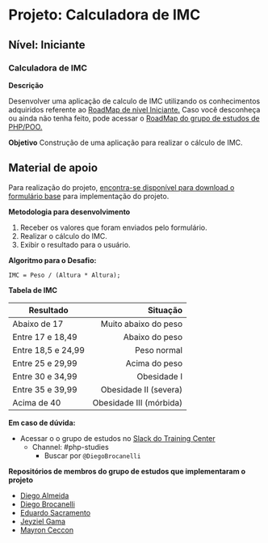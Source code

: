 # Projeto: Calculadora de IMC


## Nível: Iniciante  


### Calculadora de IMC  

__Descrição__

Desenvolver uma aplicação de calculo de IMC utilizando os conhecimentos adquiridos referente ao [RoadMap de nível Iniciante.](https://github.com/training-center/php-study-group/blob/master/material_de_apoio/roadmap/iniciante.md)
Caso você desconheça ou ainda não tenha feito, pode acessar o [RoadMap do grupo de estudos de PHP/POO.](https://github.com/training-center/php-study-group/tree/master/material_de_apoio/roadmap)

__Objetivo__
Construção de uma aplicação para realizar o cálculo de IMC.

## Material de apoio
Para realização do projeto, [encontra-se disponível para download o formulário base](/material_de_apoio/desafios/projetos/iniciante/calculadora_imc/material_de_apoio/formulario_calculadora_imc.zip) para implementação do projeto.

__Metodologia para desenvolvimento__

1. Receber os valores que foram enviados pelo formulário.  
2. Realizar o cálculo do IMC.  
3. Exibir o resultado para o usuário.  

__Algoritmo para o Desafio:__

 `IMC = Peso / (Altura * Altura); `  

__Tabela de IMC__

| Resultado          |                Situação |
| ------------------ | ----------------------: |
| Abaixo de 17       |    Muito abaixo do peso |
| Entre 17 e 18,49   |          Abaixo do peso |
| Entre 18,5 e 24,99 |             Peso normal |
| Entre 25 e 29,99   |           Acima do peso |
| Entre 30 e 34,99   |             Obesidade I |
| Entre 35 e 39,99   |   Obesidade II (severa) |
| Acima de 40        | Obesidade III (mórbida) |

__Em caso de dúvida:__

- Acessar o o grupo de estudos no [Slack do Training Center](https://github.com/training-center/slack)
    - Channel: #php-studies   
        - Buscar por `@DiegoBrocanelli`

__Repositórios de membros do grupo de estudos que implementaram o projeto__

- [Diego Almeida](https://github.com/dyhalmeida/calculadora-imc)
- [Diego Brocanelli](https://github.com/Diego-Brocanelli/projeto-calculadora-de-imc)
- [Eduardo Sacramento](https://github.com/eduardosacra/calculadora_imc)
- [Jeyziel Gama](https://github.com/jeyziel/IMC)
- [Mayron Ceccon](https://github.com/mayronceccon/grupo-estudos-php-calculadora-imc)